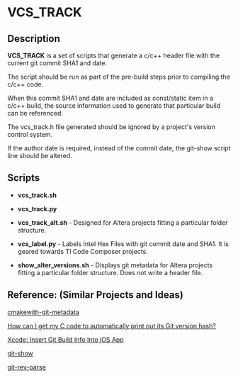 # VCS_TRACK #

## Description ##
**VCS_TRACK** is a set of scripts that generate a c/c++ header file with the current git commit SHA1 and date.

The script should be run as part of the pre-build steps prior to compiling the c/c++ code.

When this commit SHA1 and date are included as const/static item in a c/c++ build, the source information used to generate that particular build can be referenced.

The vcs_track.h file generated should be ignored by a project's version control system.

If the author date is required, instead of the commit date, the git-show script line should be altered.

## Scripts ##
* **vcs_track.sh**
* **vcs_track.py**
* **vcs_track_alt.sh** - Designed for Altera projects fitting a particular
folder structure.

* **vcs_label.py** - Labels Intel Hex Files with git commit date and SHA1.  It is geared towards TI Code Composer projects.

* **show\_alter\_versions.sh** - Displays git metadata for Altera projects fitting a particular folder structure.  Does not write a header file.

## Reference: (Similar Projects and Ideas) ##

[cmakewith-git-metadata](https://github.com/pmirshad/cmake-with-git-metadata)

[How can I get my C code to automatically print out its Git version hash?](http://stackoverflow.com/questions/1704907/how-can-i-get-my-c-code-to-automatically-print-out-its-git-version-hash)

[Xcode: Insert Git Build Info Into iOS App](http://www.egeek.me/2013/02/09/xcode-insert-git-build-info-into-ios-app/)

[git-show](http://git-scm.com/docs/git-show)

[git-rev-parse](http://git-scm.com/docs/git-rev-parse)
